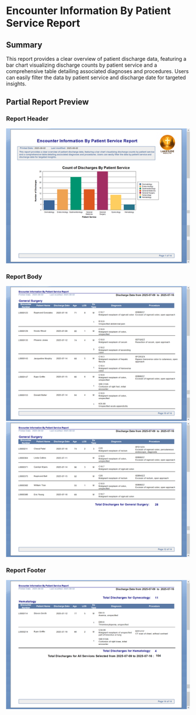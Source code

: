 # Encounter Information By Patient Service Report
## Summary
This report provides a clear overview of patient discharge data, featuring a bar chart visualizing discharge counts by patient service and a comprehensive table detailing associated diagnoses and procedures. Users can easily filter the data by patient service and discharge date for targeted insights.
## Partial Report Preview
### Report Header
![Report Header Preview](images/Preview_ReportHeader.png)
### Report Body
![Report Body Preview 1](images/Preview_ReportBody_1.png)
![Report Body Preview 2](images/Preview_ReportBody_2.png)
### Report Footer
![Report Footer Preview](images/Preview_ReportFooter.png)
